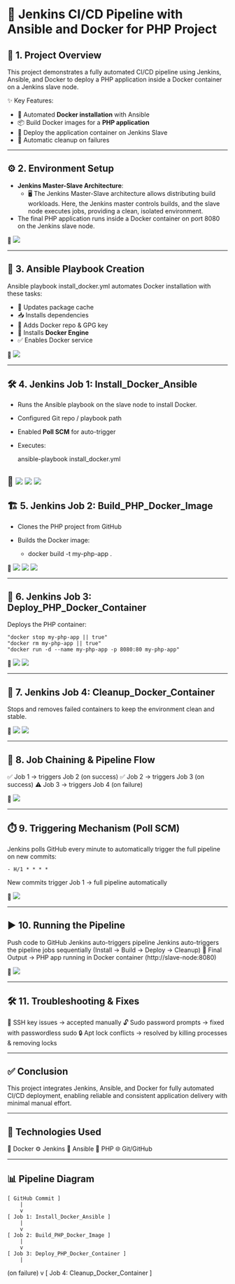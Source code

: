 # 🚀 Jenkins CI/CD Pipeline with Ansible and Docker for PHP Project  

## 📌 1. Project Overview  
This project demonstrates a fully automated CI/CD pipeline using Jenkins, Ansible, and Docker to deploy a PHP application inside a Docker container on a Jenkins slave node. 

✨ Key Features:  
- 🐧 Automated **Docker installation** with Ansible  
- 📦 Build Docker images for a **PHP application**  
- 🚢 Deploy the application container on Jenkins Slave  
- 🧹 Automatic cleanup on failures  

---

## ⚙️ 2. Environment Setup  
- **Jenkins Master-Slave Architecture**:  
  - 🖥️ The Jenkins Master-Slave architecture allows distributing build workloads. Here, the 
Jenkins master controls builds, and the slave node executes jobs, providing a clean, 
isolated environment.
- The final PHP application runs inside a Docker container on port 8080 on the Jenkins slave node. 

📸 <img src="images/snode.png">

---

## 📜 3. Ansible Playbook Creation  
Ansible playbook install_docker.yml automates Docker installation with these tasks: 
- 🔄 Updates package cache  
- 📥 Installs dependencies  
- 🔑 Adds Docker repo & GPG key  
- 🐳 Installs **Docker Engine**  
- ✅ Enables Docker service  

📸 <img src="images/ansible.png">  

---

## 🛠️ 4. Jenkins Job 1: Install_Docker_Ansible  
- Runs the Ansible playbook on the slave node to install Docker.  
- Configured Git repo / playbook path  
- Enabled **Poll SCM** for auto-trigger  
- Executes:  
  
  ansible-playbook install_docker.yml

📸 <img src="images/1.png">
    <img src="images/2.png">
    <img src="images/3.png">
---

## 🏗️ 5. Jenkins Job 2: Build_PHP_Docker_Image
- Clones the PHP project from GitHub
- Builds the Docker image:
    
  - docker build -t my-php-app .

📸 <img src="images/4.png">
    <img src="images/5.png">
    <img src="images/6.png">

---

## 🚀 6. Jenkins Job 3: Deploy_PHP_Docker_Container
Deploys the PHP container:
    
    "docker stop my-php-app || true"
    "docker rm my-php-app || true"
    "docker run -d --name my-php-app -p 8080:80 my-php-app"

📸 <img src="images/7.png">
    <img src="images/8.png">

---

## 🧹 7. Jenkins Job 4: Cleanup_Docker_Container
Stops and removes failed containers to keep the environment clean and stable.

📸 <img src="images/9.png">
    <img src="images/10.png">

---

## 🔗 8. Job Chaining & Pipeline Flow
✅ Job 1 → triggers Job 2 (on success)
✅ Job 2 → triggers Job 3 (on success)
⚠️ Job 3 → triggers Job 4 (on failure)

📸 <img src="images/11.png">

---

## ⏱️ 9. Triggering Mechanism (Poll SCM)
Jenkins polls GitHub every minute to automatically trigger the full pipeline on new commits:
    
    - H/1 * * * *
New commits trigger Job 1 → full pipeline automatically

📸 <img src="images/12.png">

---

## ▶️ 10. Running the Pipeline
Push code to GitHub
Jenkins auto-triggers pipeline
Jenkins auto-triggers the pipeline jobs sequentially (Install → Build → Deploy → Cleanup)
🎉 Final Output → PHP app running in Docker container (http://slave-node:8080)

📸 <img src="images/13.png">

---

## 🛠️ 11. Troubleshooting & Fixes
🔑 SSH key issues → accepted manually
🔓 Sudo password prompts → fixed with passwordless sudo
🔒 Apt lock conflicts → resolved by killing processes & removing locks

---

## ✅ Conclusion

This project integrates Jenkins, Ansible, and Docker for fully automated CI/CD deployment, enabling reliable and consistent application delivery with minimal manual effort.

---

## 🧰 Technologies Used

🐳 Docker
⚙️ Jenkins
📜 Ansible
🐘 PHP
🌐 Git/GitHub

---

## 📊 Pipeline Diagram
    
    [ GitHub Commit ] 
        |
        v
    [ Job 1: Install_Docker_Ansible ]
        |
        v
    [ Job 2: Build_PHP_Docker_Image ]
        |
        v
    [ Job 3: Deploy_PHP_Docker_Container ]
        |
   (on failure)
        v
    [ Job 4: Cleanup_Docker_Container ]
